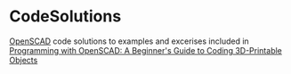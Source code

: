# CodeSolutions
[OpenSCAD](https://openscad.org/) code solutions to examples and excerises included in [Programming with OpenSCAD:  A Beginner's Guide to Coding 3D-Printable Objects]( https://programmingwithopenscad.github.io)
